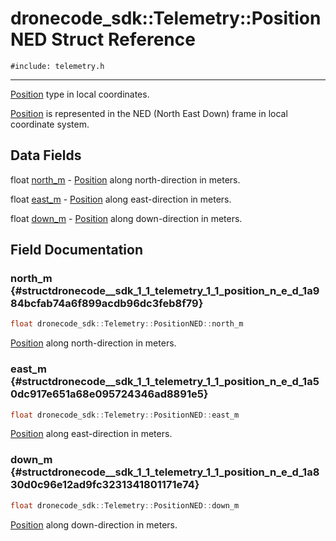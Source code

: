 # dronecode_sdk::Telemetry::PositionNED Struct Reference
`#include: telemetry.h`

----


[Position](structdronecode__sdk_1_1_telemetry_1_1_position.md) type in local coordinates. 


[Position](structdronecode__sdk_1_1_telemetry_1_1_position.md) is represented in the NED (North East Down) frame in local coordinate system. 


## Data Fields


float [north_m](#structdronecode__sdk_1_1_telemetry_1_1_position_n_e_d_1a984bcfab74a6f899acdb96dc3feb8f79)  - [Position](structdronecode__sdk_1_1_telemetry_1_1_position.md) along north-direction in meters.

float [east_m](#structdronecode__sdk_1_1_telemetry_1_1_position_n_e_d_1a50dc917e651a68e095724346ad8891e5)  - [Position](structdronecode__sdk_1_1_telemetry_1_1_position.md) along east-direction in meters.

float [down_m](#structdronecode__sdk_1_1_telemetry_1_1_position_n_e_d_1a830d0c96e12ad9fc3231341801171e74)  - [Position](structdronecode__sdk_1_1_telemetry_1_1_position.md) along down-direction in meters.


## Field Documentation


### north_m {#structdronecode__sdk_1_1_telemetry_1_1_position_n_e_d_1a984bcfab74a6f899acdb96dc3feb8f79}

```cpp
float dronecode_sdk::Telemetry::PositionNED::north_m
```


[Position](structdronecode__sdk_1_1_telemetry_1_1_position.md) along north-direction in meters.


### east_m {#structdronecode__sdk_1_1_telemetry_1_1_position_n_e_d_1a50dc917e651a68e095724346ad8891e5}

```cpp
float dronecode_sdk::Telemetry::PositionNED::east_m
```


[Position](structdronecode__sdk_1_1_telemetry_1_1_position.md) along east-direction in meters.


### down_m {#structdronecode__sdk_1_1_telemetry_1_1_position_n_e_d_1a830d0c96e12ad9fc3231341801171e74}

```cpp
float dronecode_sdk::Telemetry::PositionNED::down_m
```


[Position](structdronecode__sdk_1_1_telemetry_1_1_position.md) along down-direction in meters.

